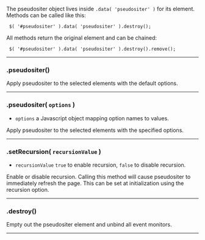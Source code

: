 The pseudositer object lives inside `.data( 'pseudositer' )` for its element.  Methods can be called like this:

     $( '#pseudositer' ).data( 'pseudositer' ).destroy();

All methods return the original element and can be chained:

     $( '#pseudositer' ).data( 'pseudositer' ).destroy().remove();

- - -
### <a name="pseudositer">.pseudositer()</a>

Apply pseudositer to the selected elements with the default options.
- - -
### <a name="pseudositerOptions">.pseudositer( `options` )</a>

* `options` a Javascript object mapping option names to values.

Apply pseudositer to the selected elements with the specified options.
- - -
### <a name="setRecursion">.setRecursion( `recursionValue` )</a>

* `recursionValue` `true` to enable recursion, `false` to disable recursion.

Enable or disable recursion.  Calling this method will cause pseudositer to immediately refresh the page.  This can be set at initialization using the recursion option.
- - -
### <a name="destroy">.destroy()</a>

Empty out the pseudositer element and unbind all event monitors.
- - -